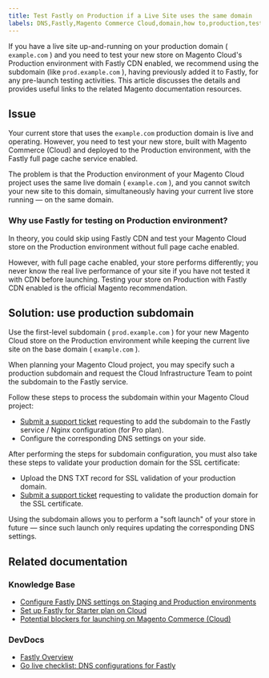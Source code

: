 ```yaml
---
title: Test Fastly on Production if a Live Site uses the same domain
labels: DNS,Fastly,Magento Commerce Cloud,domain,how to,production,test
---
```


If you have a live site up-and-running on your production domain ( `example.com` ) and you need to test your new store on Magento Cloud's Production environment with Fastly CDN enabled, we recommend using the subdomain (like `prod.example.com` ), having previously added it to Fastly, for any pre-launch testing activities. This article discusses the details and provides useful links to the related Magento documentation resources.

## Issue

Your current store that uses the `example.com` production domain is live and operating. However, you need to test your new store, built with Magento Commerce (Cloud) and deployed to the Production environment, with the Fastly full page cache service enabled.

The problem is that the Production environment of your Magento Cloud project uses the same live domain ( `example.com` ), and you cannot switch your new site to this domain, simultaneously having your current live store running — on the same domain.

### Why use Fastly for testing on Production environment?

In theory, you could skip using Fastly CDN and test your Magento Cloud store on the Production environment without full page cache enabled.

However, with full page cache enabled, your store performs differently; you never know the real live performance of your site if you have not tested it with CDN before launching. Testing your store on Production with Fastly CDN enabled is the official Magento recommendation.

## Solution: use production subdomain

Use the first-level subdomain ( `prod.example.com` ) for your new Magento Cloud store on the Production environment while keeping the current live site on the base domain ( `example.com` ).

When planning your Magento Cloud project, you may specify such a production subdomain and request the Cloud Infrastructure Team to point the subdomain to the Fastly service.

Follow these steps to process the subdomain within your Magento Cloud project:

* [Submit a support ticket](https://support.magento.com/hc/en-us/articles/360019088251) requesting to add the subdomain to the Fastly service / Nginx configuration (for Pro plan).
* Configure the corresponding DNS settings on your side.

After performing the steps for subdomain configuration, you must also take these steps to validate your production domain for the SSL certificate:

* Upload the DNS TXT record for SSL validation of your production domain.
* [Submit a support ticket](https://support.magento.com/hc/en-us/articles/360019088251) requesting to validate the production domain for the SSL certificate.

Using the subdomain allows you to perform a "soft launch" of your store in future — since such launch only requires updating the corresponding DNS settings.

## Related documentation

### Knowledge Base

* [Configure Fastly DNS settings on Staging and Production environments](https://support.magento.com/hc/en-us/articles/115004685913)
* [Set up Fastly for Starter plan on Cloud](https://support.magento.com/hc/en-us/articles/360002491773)
* [Potential blockers for launching on Magento Commerce (Cloud)](https://support.magento.com/hc/en-us/articles/115002517274)

### DevDocs

* [Fastly Overview](https://devdocs.magento.com/cloud/cdn/cloud-fastly.html)
* [Go live checklist: DNS configurations for Fastly](http://devdocs.magento.com/guides/v2.2/cloud/live/go-live-checklist.html#dns)

